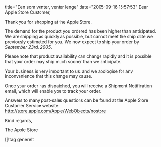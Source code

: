 title="Den som venter, venter lenge"
date="2005-09-16 15:57:53"
Dear Apple Store Customer,

Thank you for shopping at the Apple Store.

The demand for the product you ordered has been higher than anticipated.  We are shipping as quickly as possible, but cannot meet the ship date we previously estimated for you. We now expect to ship your order by <em>September 23rd, 2005</em>.

Please note that product availability can change rapidly and it is possible that your order may ship much sooner than we anticipate.

Your business is very important to us, and we apologise for any inconvenience that this change may cause.

Once your order has dispatched, you will receive a Shipment Notification email, which will enable you to track your order.

Answers to many post-sales questions can be found at the Apple Store Customer Service website: <a href="http://store.apple.com/Apple/WebObjects/nostore">http://store.apple.com/Apple/WebObjects/nostore</a>

Kind regards,

The Apple Store

[[!tag  generelt
